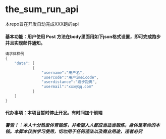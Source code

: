 # the_sum_run_api
本repo旨在开发自动完成XXX跑的api
#### 基本功能：用户使用 Post 方法在body里面用如下json格式设置，即可完成跑步并且实现邮件通知。
```go
请求体样例  
{  
    "data": [  
            {  
                "username":"用户名",  
                "usercode":"用户imeicode",  
                "userdistance":"跑步距离",  
                "usermail":"xxx@qq.com"  
            }  
    ]  
}  
```

#### 代办事项：本项目暂时停止开发。有时间加个前端
***警告！：本人十分热爱体育锻炼，并希望人人都应当适当锻炼，身体是革命的本钱。本脚本仅供学习使用，切勿用于任何违法以及商业用途，违者必究***
